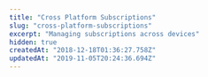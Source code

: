 ```yaml
---
title: "Cross Platform Subscriptions"
slug: "cross-platform-subscriptions"
excerpt: "Managing subscriptions across devices"
hidden: true
createdAt: "2018-12-18T01:36:27.758Z"
updatedAt: "2019-11-05T20:24:36.694Z"
---
```

